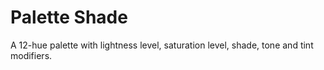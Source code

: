 
# Palette Shade

A 12-hue palette with lightness level, saturation level, shade, tone and tint modifiers.

